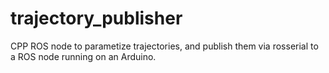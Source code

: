 # trajectory_publisher
CPP ROS node to parametize trajectories, and publish them via rosserial to a ROS node running on an Arduino.
